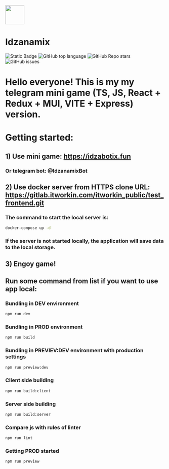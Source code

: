 <img src="https://idzabotix.fun/img/logo.svg" width="60" />

# Idzanamix

![Static Badge](https://img.shields.io/badge/Idzanamix-Idzabotix-Idzabotix)
![GitHub top language](https://img.shields.io/github/languages/top/Idzanamix/Idzabotix)
![GitHub Repo stars](https://img.shields.io/github/stars/Idzanamix/Idzabotix)
![GitHub issues](https://img.shields.io/github/issues/Idzanamix/Idzabotix)

# Hello everyone! This is my my telegram mini game (TS, JS, React + Redux + MUI, VITE + Express) version. 

# Getting started:
## 1) Use mini game: https://idzabotix.fun
### Or telegram bot: @IdzanamixBot

## 2) Use docker server from HTTPS clone URL: https://gitlab.itworkin.com/itworkin_public/test_frontend.git

### The command to start the local server is:

```bash
docker-compose up -d
```

### If the server is not started locally, the application will save data to the local storage.

## 3) Engoy game!

## Run some command from list if you want to use app local:

### Bundling in DEV environment 

```bash
npm run dev
```

### Bundling in PROD environment 

```bash
npm run build
```

### Bundling in PREVIEV:DEV environment with production settings

```bash
npm run preview:dev
```

### Client side building

```bash
npm run build:client
```

### Server side building

```bash
npm run build:server
```

### Compare js with rules of linter

```bash
npm run lint
```

### Getting PROD started

```bash
npm run preview
```
